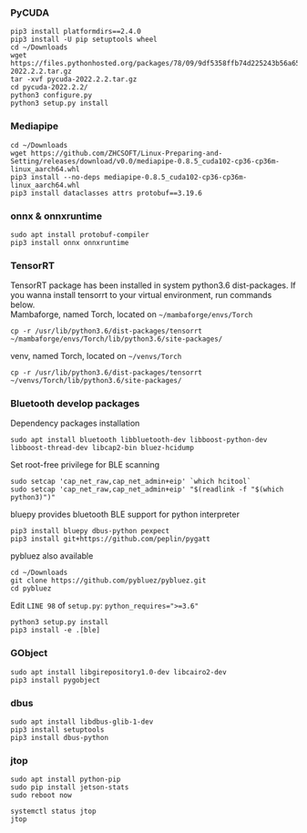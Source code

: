 ### PyCUDA
```
pip3 install platformdirs==2.4.0
pip3 install -U pip setuptools wheel
cd ~/Downloads
wget https://files.pythonhosted.org/packages/78/09/9df5358ffb74d225243b56a65ffe196de481fcd8f731f55e41f2d5d36015/pycuda-2022.2.2.tar.gz
tar -xvf pycuda-2022.2.2.tar.gz
cd pycuda-2022.2.2/
python3 configure.py
python3 setup.py install
```

### Mediapipe
```
cd ~/Downloads
wget https://github.com/ZHCSOFT/Linux-Preparing-and-Setting/releases/download/v0.0/mediapipe-0.8.5_cuda102-cp36-cp36m-linux_aarch64.whl
pip3 install --no-deps mediapipe-0.8.5_cuda102-cp36-cp36m-linux_aarch64.whl
pip3 install dataclasses attrs protobuf==3.19.6
```

### onnx & onnxruntime
```
sudo apt install protobuf-compiler
pip3 install onnx onnxruntime
```

### TensorRT
TensorRT package has been installed in system python3.6 dist-packages. If you wanna install tensorrt to your virtual environment, run commands below.<br>
Mambaforge, named Torch, located on `~/mambaforge/envs/Torch`
```
cp -r /usr/lib/python3.6/dist-packages/tensorrt ~/mambaforge/envs/Torch/lib/python3.6/site-packages/
```
venv, named Torch, located on `~/venvs/Torch`
```
cp -r /usr/lib/python3.6/dist-packages/tensorrt ~/venvs/Torch/lib/python3.6/site-packages/
```

### Bluetooth develop packages
Dependency packages installation
```
sudo apt install bluetooth libbluetooth-dev libboost-python-dev libboost-thread-dev libcap2-bin bluez-hcidump
```
Set root-free privilege for BLE scanning
```
sudo setcap 'cap_net_raw,cap_net_admin+eip' `which hcitool`
sudo setcap 'cap_net_raw,cap_net_admin+eip' "$(readlink -f "$(which python3)")"
```
bluepy provides bluetooth BLE support for python interpreter
```
pip3 install bluepy dbus-python pexpect
pip3 install git+https://github.com/peplin/pygatt
```
pybluez also available
```
cd ~/Downloads
git clone https://github.com/pybluez/pybluez.git
cd pybluez
```
Edit `LINE 98` of `setup.py`: `python_requires=">=3.6"`
```
python3 setup.py install
pip3 install -e .[ble]
```

### GObject
```
sudo apt install libgirepository1.0-dev libcairo2-dev
pip3 install pygobject
```

### dbus
```
sudo apt install libdbus-glib-1-dev
pip3 install setuptools
pip3 install dbus-python
```

### jtop
```
sudo apt install python-pip
sudo pip install jetson-stats
sudo reboot now

systemctl status jtop
jtop

```

